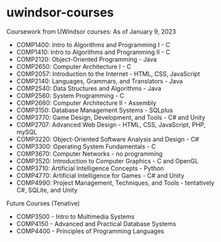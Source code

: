 # uwindsor-courses
Coursework from UWindsor courses:
As of January 9, 2023
* COMP1400: Intro to Algorithms and Programming I - C 
* COMP1410: Intro to Algorithms and Programming II - C
* COMP2120: Object-Oriented Programming - Java
* COMP2650: Computer Architecture I - C 
* COMP2057: Introduction to the Internet - HTML, CSS, JavaScript
* COMP2140: Languages, Grammars, and Translators - Java
* COMP2540: Data Structures and Algorithms - Java
* COMP2560: System Programming - C
* COMP2660: Computer Architecture II - Assembly
* COMP3150: Database Management Systems - SQLplus
* COMP3770: Game Design, Development, and Tools - C# and Unity
* COMP2707: Advanced Web Design - HTML, CSS, JavaScript, PHP, mySQL
* COMP3220: Object-Oriented Software Analysis and Design - C#
* COMP3300: Operating System Fundamentals - C
* COMP3670: Computer Networks - no programming
* COMP3520: Introduction to Computer Graphics - C and OpenGL
* COMP3710: Artificial Intelligence Concepts - Python
* COMP4770: Artificial Intelligence for Games - C# and Unity
* COMP4990: Project Management, Techniques, and Tools - tentatively C#, SQLite, and Unity

Future Courses (Tenative)
* COMP3500 - Intro to Multimedia Systems
* COMP4150 - Advanced and Practical Database Systems
* COMP4400 - Principles of Programming Languages
